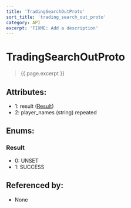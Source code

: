 ```yaml
---
title: 'TradingSearchOutProto'
sort_title: 'trading_search_out_proto'
category: API
excerpt: 'FIXME: Add a description'
---
```


[comment]: <> (THIS PART IS GENERATED - AKA DON'T EDIT THIS PART MANUALLY)

# TradingSearchOutProto

> {{ page.excerpt }}

## Attributes:

- 1: result ([Result](#result))
- 2: player_names (string) repeated

## Enums:

### Result
- 0: UNSET
- 1: SUCCESS

## Referenced by:

- None

[comment]: <> (YOU CAN EDIT AFTER THIS)
